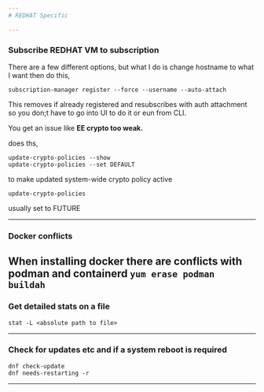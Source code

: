 ```yaml
---
# REDHAT Specific

---
```

### Subscribe REDHAT VM to subscription
There are a few different options, but what I do is change hostname to what I want then do this,
```
subscription-manager register --force --username --auto-attach
```
This removes if already registered and resubscribes with auth attachment so you don;t have to go into UI to do it or eun from CLI.

You get an issue like **EE crypto too weak.**

does ths,
```
update-crypto-policies --show
update-crypto-policies --set DEFAULT
```
to make updated system-wide crypto policy active
```
update-crypto-policies
```
usually set to FUTURE

---
### Docker conflicts

When installing docker there are conflicts with podman and containerd
``
yum erase podman buildah
``
---
### Get detailed stats on a file
```
stat -L <absolute path to file>
```
---
### Check for updates etc and if a system reboot is required
```
dnf check-update
dnf needs-restarting -r
```
---

